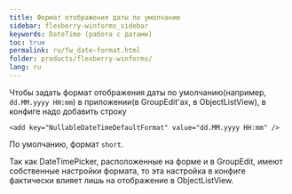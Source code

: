 ```yaml
---
title: Формат отображения даты по умолчанию
sidebar: flexberry-winforms_sidebar
keywords: DateTime (работа с датами)
toc: true
permalink: ru/fw_date-format.html
folder: products/flexberry-winforms/
lang: ru
---
```


Чтобы задать формат отображения даты по умолчанию(например, `dd.MM.yyyy HH:mm`) в приложении(в GroupEdit'ах, в ObjectListView), в конфиге надо добавить строку


`<add key="NullableDateTimeDefaultFormat" value="dd.MM.yyyy HH:mm" />`

По умолчанию, формат `short`.

Так как DateTimePicker, расположенные на форме и в GroupEdit, имеют собственные настройки формата, то эта настройка в конфиге фактически влияет лишь на отображение в ObjectListView.